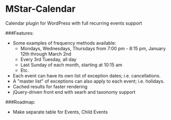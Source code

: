 MStar-Calendar
==============

Calendar plugin for WordPress with full recurring events support

###Features:

* Some examples of frequency methods available:
    * Mondays, Wednesdays, Thursdays from 7:00 pm - 8:15 pm, January 12th through March 2nd
    * Every 3rd Tuesday, all day
    * Last Sunday of each month, starting at 10:15 am 
    * Etc.
* Each event can have its own list of exception dates; i.e. cancellations.
* A "master list" of exceptions can also apply to each event; i.e. holidays.
* Cached results for faster rendering
* jQuery-driven front end with searh and taxonomy support

###Roadmap:
* Make separate table for Events, Child Events
